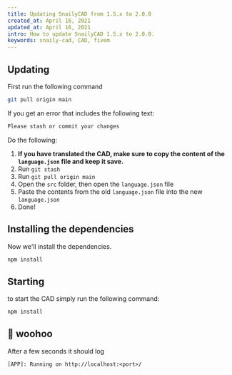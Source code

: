 ```yaml
---
title: Updating SnailyCAD from 1.5.x to 2.0.0
created_at: April 16, 2021
updated_at: April 16, 2021
intro: How to update SnailyCAD 1.5.x to 2.0.0.
keywords: snaily-cad, CAD, fivem
---
```


## Updating

First run the following command

```bash
git pull origin main
```

If you get an error that includes the following text:

```txt
Please stash or commit your changes
```

Do the following:

1. **If you have translated the CAD, make sure to copy the content of the `language.json` file and keep it save.**
2. Run `git stash`
3. Run `git pull origin main`
4. Open the `src` folder, then open the `language.json` file
5. Paste the contents from the old `language.json` file into the new `language.json`
6. Done!

## Installing the dependencies

Now we'll install the dependencies.

```bash
npm install
```

## Starting

to start the CAD simply run the following command:

```bash
npm install
```

## 🎉 woohoo

After a few seconds it should log

```txt
[APP]: Running on http://localhost:<port>/
```
